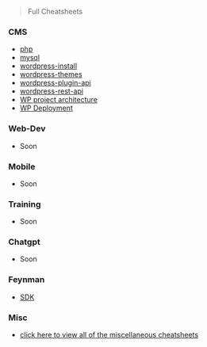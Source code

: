 > Full Cheatsheets

### CMS

- [php](./cms/php.md)
- [mysql](./cms/mysql.md)
- [wordpress-install](./cms/wp-install.md)
- [wordpress-themes](./cms/wp-themes.md)
- [wordpress-plugin-api](./cms/wp-plugin-api.md)
- [wordpress-rest-api](./cms/wp-rest-api.md)
- [WP project architecture](./cms/wp-project-architecture.md)
- [WP Deployment](./cms/wp-deployment.md)

### Web-Dev 

- Soon

### Mobile

- Soon

### Training

- Soon

### Chatgpt

- Soon

### Feynman

- [SDK](./feynman/sdk.md)

### Misc

- [click here to view all of the miscellaneous cheatsheets](./misc.md)
